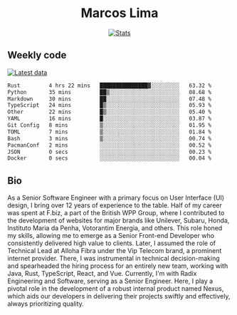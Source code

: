 <div align="center">
  <h1>Marcos Lima</h1>
  
  <a href="https://skvggor.dev">
    <img src="https://github.com/skvggor/skvggor/assets/958723/3c85f137-8d74-4cc8-a2b1-877784f3e44d" alt="Stats" />
  </a>
</div>

## Weekly code

[![Latest data](https://github.com/skvggor/skvggor/actions/workflows/main.yml/badge.svg)](https://github.com/skvggor/skvggor/actions/workflows/main.yml)

<!--START_SECTION:waka-->

```txt
Rust         4 hrs 22 mins   ███████████████▓░░░░░░░░░   63.32 %
Python       35 mins         ██▒░░░░░░░░░░░░░░░░░░░░░░   08.68 %
Markdown     30 mins         ██░░░░░░░░░░░░░░░░░░░░░░░   07.48 %
TypeScript   24 mins         █▒░░░░░░░░░░░░░░░░░░░░░░░   05.93 %
Other        22 mins         █▒░░░░░░░░░░░░░░░░░░░░░░░   05.40 %
YAML         16 mins         █░░░░░░░░░░░░░░░░░░░░░░░░   03.87 %
Git Config   8 mins          ▒░░░░░░░░░░░░░░░░░░░░░░░░   01.95 %
TOML         7 mins          ▒░░░░░░░░░░░░░░░░░░░░░░░░   01.84 %
Bash         3 mins          ▒░░░░░░░░░░░░░░░░░░░░░░░░   00.74 %
PacmanConf   2 mins          ░░░░░░░░░░░░░░░░░░░░░░░░░   00.52 %
JSON         0 secs          ░░░░░░░░░░░░░░░░░░░░░░░░░   00.23 %
Docker       0 secs          ░░░░░░░░░░░░░░░░░░░░░░░░░   00.04 %
```

<!--END_SECTION:waka-->

## Bio

<p>As a Senior Software Engineer with a primary focus on User Interface (UI) design, I bring over 12 years of experience to the table. Half of my career was spent at F.biz, a part of the British WPP Group, where I contributed to the development of websites for major brands like Unilever, Subaru, Honda, Instituto Maria da Penha, Votorantim Energia, and others. This role honed my skills, allowing me to emerge as a Senior Front-end Developer who consistently delivered high value to clients. Later, I assumed the role of Technical Lead at Alloha Fibra under the Vip Telecom brand, a prominent internet provider. There, I was instrumental in technical decision-making and spearheaded the hiring process for an entirely new team, working with Java, Rust, TypeScript, React, and Vue. Currently, I'm with Radix Engineering and Software, serving as a Senior Engineer. Here, I play a pivotal role in the development of a robust internal product named Nexus, which aids our developers in delivering their projects swiftly and effectively, always prioritizing quality.</p>

<!-- </details> -->

<!-- <div align="center">
  <h2>🤖 Recent Code Activity</h2>
  <img width="500" src="https://github-readme-stats.vercel.app/api/wakatime?username=skvggor&hide_title=true&layout=compact&theme=transparent" alt="Wakatime Stats" />
</div>

<br>

<div align="center">
  <h2>📈 GitHub Stats</h2>
  <img width="500" src="https://github-readme-stats.vercel.app/api?username=skvggor&show_icons=true&theme=transparent&hide_title=true&count_private=true" alt="GitHub Stats" />
</div>
 -->
